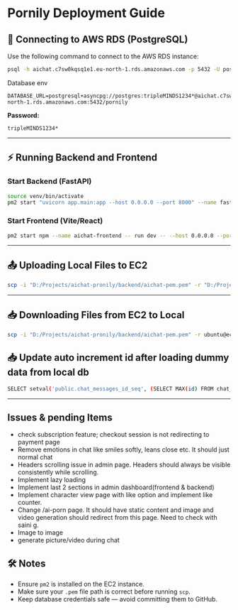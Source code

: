 # Pornily Deployment Guide

## 🚀 Connecting to AWS RDS (PostgreSQL)

Use the following command to connect to the AWS RDS instance:

```bash
psql -h aichat.c7sw0kqsq1e1.eu-north-1.rds.amazonaws.com -p 5432 -U postgres -d pornily
```
Database env
```
DATABASE_URL=postgresql+asyncpg://postgres:tripleMINDS1234*@aichat.c7sw0kqsq1e1.eu-north-1.rds.amazonaws.com:5432/pornily
```

**Password:**
```
tripleMINDS1234*
```

---

## ⚡ Running Backend and Frontend

### Start Backend (FastAPI)
```bash
source venv/bin/activate
pm2 start "uvicorn app.main:app --host 0.0.0.0 --port 8000" --name fastapi
```

### Start Frontend (Vite/React)
```bash
pm2 start npm --name aichat-frontend -- run dev -- --host 0.0.0.0 --port 5173
```

---

## 📤 Uploading Local Files to EC2

```bash
scp -i "D:/Projects/aichat-pronily/backend/aichat-pem.pem" -r "D:/Projects/aichat-pronily/backend/.env" ubuntu@ec2-13-48-108-119.eu-north-1.compute.amazonaws.com:/home/ubuntu/pornily/pronily/backend/.env
```

---

## 📥 Downloading Files from EC2 to Local

```bash
scp -i "D:/Projects/aichat-pronily/backend/aichat-pem.pem" -r ubuntu@ec2-13-48-108-119.eu-north-1.compute.amazonaws.com:/home/ubuntu/pornily/pronily/backend/.env "D:/Projects/aichat-pronily/backend/.env"
```

## 📥 Update auto increment id after loading dummy data from local db

```bash
SELECT setval('public.chat_messages_id_seq', (SELECT MAX(id) FROM chat_messages) + 1);
```

---

## Issues & pending Items
- check subscription feature; checkout session is not redirecting to payment page
- Remove emotions in chat like smiles softly, leans close etc. It should just normal chat
- Headers scrolling issue in admin page. Headers should always be visible consistently while scrolling.
- Implement lazy loading
- Implement last 2 sections in admin dashboard(frontend & backend)
- Implement character view page with like option and implement like counter.
- Change /ai-porn page. It should have static content and image and video generation should redirect from this page. Need to check with saini g.
- Image to image
- generate picture/video during chat


## 🛠 Notes
- Ensure `pm2` is installed on the EC2 instance.
- Make sure your `.pem` file path is correct before running `scp`.
- Keep database credentials safe — avoid committing them to GitHub.


